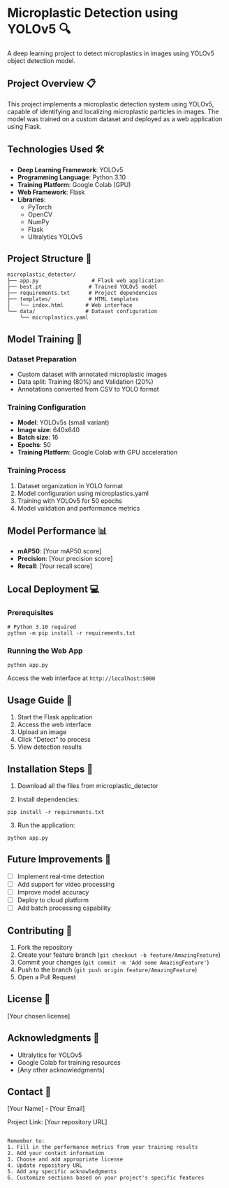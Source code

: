 # Microplastic Detection using YOLOv5 🔍

A deep learning project to detect microplastics in images using YOLOv5 object detection model.

## Project Overview 📋

This project implements a microplastic detection system using YOLOv5, capable of identifying and localizing microplastic particles in images. The model was trained on a custom dataset and deployed as a web application using Flask.

## Technologies Used 🛠️

- **Deep Learning Framework**: YOLOv5
- **Programming Language**: Python 3.10
- **Training Platform**: Google Colab (GPU)
- **Web Framework**: Flask
- **Libraries**:
  - PyTorch
  - OpenCV
  - NumPy
  - Flask
  - Ultralytics YOLOv5

## Project Structure 📁

```
microplastic_detector/
├── app.py                 # Flask web application
├── best.pt               # Trained YOLOv5 model
├── requirements.txt      # Project dependencies
├── templates/            # HTML templates
│   └── index.html       # Web interface
└── data/                # Dataset configuration
    └── microplastics.yaml
```

## Model Training 🔨

### Dataset Preparation
- Custom dataset with annotated microplastic images
- Data split: Training (80%) and Validation (20%)
- Annotations converted from CSV to YOLO format

### Training Configuration
- **Model**: YOLOv5s (small variant)
- **Image size**: 640x640
- **Batch size**: 16
- **Epochs**: 50
- **Training Platform**: Google Colab with GPU acceleration

### Training Process
1. Dataset organization in YOLO format
2. Model configuration using microplastics.yaml
3. Training with YOLOv5 for 50 epochs
4. Model validation and performance metrics

## Model Performance 📊

- **mAP50**: [Your mAP50 score]
- **Precision**: [Your precision score]
- **Recall**: [Your recall score]

## Local Deployment 💻

### Prerequisites
```
# Python 3.10 required
python -m pip install -r requirements.txt
```

### Running the Web App
```
python app.py
```
Access the web interface at `http://localhost:5000`

## Usage Guide 📖

1. Start the Flask application
2. Access the web interface
3. Upload an image
4. Click "Detect" to process
5. View detection results

## Installation Steps 🔧

1. Download all the files from microplastic_detector

2. Install dependencies:
```
pip install -r requirements.txt
```

3. Run the application:
```
python app.py
```

## Future Improvements 🚀

- [ ] Implement real-time detection
- [ ] Add support for video processing
- [ ] Improve model accuracy
- [ ] Deploy to cloud platform
- [ ] Add batch processing capability

## Contributing 🤝

1. Fork the repository
2. Create your feature branch (`git checkout -b feature/AmazingFeature`)
3. Commit your changes (`git commit -m 'Add some AmazingFeature'`)
4. Push to the branch (`git push origin feature/AmazingFeature`)
5. Open a Pull Request

## License 📄

[Your chosen license]

## Acknowledgments 👏

- Ultralytics for YOLOv5
- Google Colab for training resources
- [Any other acknowledgments]

## Contact 📧

[Your Name] - [Your Email]

Project Link: [Your repository URL]
```

Remember to:
1. Fill in the performance metrics from your training results
2. Add your contact information
3. Choose and add appropriate license
4. Update repository URL
5. Add any specific acknowledgments
6. Customize sections based on your project's specific features

